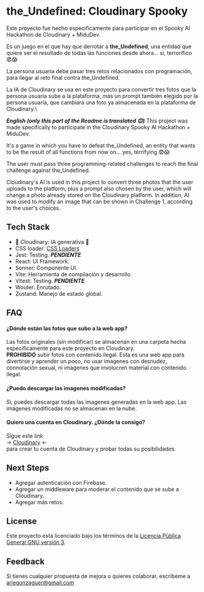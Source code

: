 # the_Undefined: Cloudinary Spooky

Este proyecto fue hecho especificamente para participar en el Spooky AI Hackathon de Cloudinary + MiduDev.

Es un juego en el que hay que derrotar a **the_Undefined**, una entidad que quiere ser el resultado de todas las funciones desde ahora... si, terrorífico 😨😱

La persona usuaria debe pasar tres retos relacionados con programación, para llegar al reto final contra the_Undefined.

La IA de Cloudinary se usa en este proyecto para convertir tres fotos que la persona usuaria sube a la plataforma, más un prompt también elegido por la persona usuaria, que cambiará una foto ya almacenada en la plataforma de Cloudinary.\

***English (only this part of the Readme is translated 😊)***
This project was made specifically to participate in the Cloudinary Spooky AI Hackathon + MiduDev.

It's a game in which you have to defeat the_Undefined, an entity that wants to be the result of all functions from now on... yes, terrifying 😨😱

The user must pass three programming-related challenges to reach the final challenge against the_Undefined.

Cloudinary's AI is used in this project to convert three photos that the user uploads to the platform, plus a prompt also chosen by the user, which will change a photo already stored on the Cloudinary platform.
In addition, AI was used to modify an image that can be shown in Challenge 1, according to the user's choices.

## Tech Stack

- 🌟 Cloudinary: IA generativa 🌟
- CSS loader: [CSS Loaders](https://css-loaders.com/progress/)
- Jest: Testing. ***PENDIENTE***
- React: UI Framework.
- Sonner: Componente UI.
- Vite: Herramienta de compilación y desarrollo.
- Vitest: Testing. ***PENDIENTE***
- Wouter: Enrutado.
- Zustand: Manejo de estado global.

## FAQ

#### ¿Dónde están las fotos que subo a la web app?

Las fotos originales (sin modificar) se almacenan en una carpeta hecha específicamente para este proyecto en Cloudinary.\
**PROHIBIDO** subir fotos con contenido ilegal. Esta es una web app para divertirse y aprender un poco, no usar imagenes con desnudez, connotación sexual, ni imagenes que involucren material con contenido ilegal.

#### ¿Puedo descargar las imagenes modificadas?

Si, puedes descargar todas las imagenes generadas en la web app. Las imágenes modificadas no se almacenan en la nube.

#### Quiero una cuenta en Cloudinary. ¿Dónde la consigo?

Sigue este link\
-> [Cloudinary](https://cloudinary.com/invites/lpov9zyyucivvxsnalc5/ybfzlawop0j6u8md0mkg?t=default) <-\
para crear tu cuenta de Cloudinary y probar todas su posibilidades.

## Next Steps

- Agregar autenticación con Firebase.
- Agregar un middleware para moderar el contenido que se sube a Cloudinary.
- Agregar más retos.

## License

Este proyecto está licenciado bajo los términos de la [Licencia Pública General GNU versión 3](https://www.gnu.org/licenses/gpl-3.0.html).

## Feedback

Si tienes cualquier propuesta de mejora o quieres colaborar, escríbeme a ariegonzaguer@gmail.com
